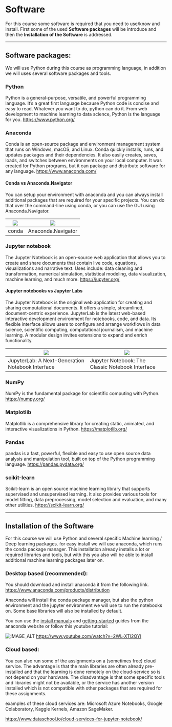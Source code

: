 # Software

For this course some software is required that you need to use/know and install.
First some of the used **Software packages** will be introduce and then the **Installation of the Software** is addressed.

---

## Software packages:

We will use Python during this course as programming language, in addition we will uses several software packages and tools.

### Python
Python is a general-purpose, versatile, and powerful programming language. It’s a great first language because Python code is concise and easy to read. Whatever you want to do, python can do it. From web development to machine learning to data science, Python is the language for you. https://www.python.org/

### Anaconda
Conda is an open-source package and environment management system that runs on Windows, macOS, and Linux. Conda quickly installs, runs, and updates packages and their dependencies. It also easily creates, saves, loads, and switches between environments on your local computer. It was created for Python programs, but it can package and distribute software for any language. https://www.anaconda.com/

#### Conda vs Anaconda.Navigator

You can setup your environment with anaconda and you can always install additional packages that are required for your specific projects. You can do that over the command-line using conda, or you can use the GUI using Anaconda.Navigator.

| ![](https://assets.anaconda.com/production/Products/distro02-a.png?w=700&q=80&auto=format&fit=crop&crop=focalpoint&fp-x=0.5&fp-y=0.5&dm=1648141889&s=cf0f76189199988679e3b8195489ba18) | ![](https://assets.anaconda.com/production/Products/Distro03.png?w=700&q=80&auto=format&fit=crop&crop=focalpoint&fp-x=0.5&fp-y=0.5&dm=1647546960&s=71ec759bbe7909f56d95b96c38718b73) |
| - | - |
| conda | Anaconda.Navigator  |

### Jupyter notebook

The Jupyter Notebook is an open-source web application that allows you to create and share documents that contain live code, equations, visualizations and narrative text. Uses include: data cleaning and transformation, numerical simulation, statistical modeling, data visualization, machine learning, and much more. https://jupyter.org/

#### Jupyter notebooks vs  Jupyter Labs

The Jupyter Notebook is the original web application for creating and sharing computational documents. It offers a simple, streamlined, document-centric experience.
JupyterLab is the latest web-based interactive development environment for notebooks, code, and data. Its flexible interface allows users to configure and arrange workflows in data science, scientific computing, computational journalism, and machine learning. A modular design invites extensions to expand and enrich functionality.


| ![](https://jupyter.org/assets/homepage/labpreview.webp) | ![](https://jupyter.org/assets/homepage/jupyterpreview.webp) |
| - | - |
| JupyterLab: A Next-Generation Notebook Interface | Jupyter Notebook: The Classic Notebook Interface |


### NumPy

NumPy is the fundamental package for scientific computing with Python.
https://numpy.org/

### Matplotlib

Matplotlib is a comprehensive library for creating static, animated, and interactive visualizations in Python. https://matplotlib.org/

### Pandas
pandas is a fast, powerful, flexible and easy to use open source data analysis and manipulation tool,
built on top of the Python programming language. https://pandas.pydata.org/

### scikit-learn
Scikit-learn is an open source machine learning library that supports supervised and unsupervised learning. It also provides various tools for model fitting, data preprocessing, model selection and evaluation, and many other utilities.
https://scikit-learn.org/

---

## Installation of the Software

For this course we will use Python and several specific Machine learning / Deep learning packages. for easy install we will use anaconda, which runs the conda package manager. This installation already installs a lot or required libraries and tools, but with this you also will be able to install additional machine learning packages later on.

### Desktop based (recommended):

You should download and install anaconda it from the following link.
https://www.anaconda.com/products/distribution

Anaconda will install the conda package manager, but also the python environment and the jupyter environment we will use to run the notebooks on. Some base libraries will also be installed by default.

You can use the [install manuals](https://docs.anaconda.com/anaconda/install/windows/) and [getting-started](https://docs.anaconda.com/anaconda/user-guide/getting-started/) guides from the anaconda website or follow this youtube tutorial:

![IMAGE_ALT](https://img.youtube.com/vi/2WL-XTl2QYI/0.jpg)
https://www.youtube.com/watch?v=2WL-XTl2QYI






### Cloud based:

You can also run some of the assignments on a (sometimes free) cloud service.  The advantage is that the main libraries are often already pre-installed and that the learning is done remotely on the cloud-service so is not depend on your hardware. The disadvantage is that some specific tools and libraries might not be available, or the service has another version installed which is not compatible with other packages that are required for these assignments.

examples of these cloud services are: Microsoft Azure Notebooks, Google Colaboratory, Kaggle Kernels, Amazon SageMaker.

https://www.dataschool.io/cloud-services-for-jupyter-notebook/
